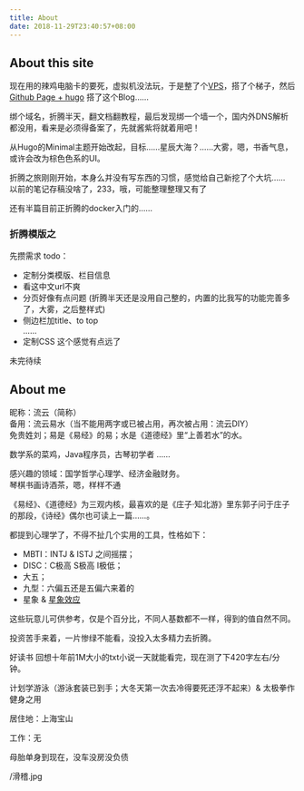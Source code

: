 ```yaml
---
title: About
date: 2018-11-29T23:40:57+08:00
---
```


## About this site
现在用的辣鸡电脑卡的要死，虚拟机没法玩，于是整了个[VPS](https://bwh8.net/cart.php?a=confproduct&i=0&aff=38411 "搬瓦工")，搭了个梯子，然后[Github Page + hugo]() 搭了这个Blog……

绑个域名，折腾半天，翻文档翻教程，最后发现绑一个墙一个，国内外DNS解析都没用，看来是必须得备案了，先就酱紫将就着用吧！

从Hugo的Minimal主题开始改起，目标……星辰大海？……大雾，嗯，书香气息，或许会改为棕色色系的UI。

折腾之旅刚刚开始，本身么并没有写东西的习惯，感觉给自己新挖了个大坑……   
以前的笔记存稿没啥了，233，哦，可能整理整理又有了

还有半篇目前正折腾的docker入门的……

### 折腾模版之
先攒需求
todo：   

+ 定制分类模版、栏目信息   
+ 看这中文url不爽   
+ 分页好像有点问题   (折腾半天还是没用自己整的，内置的比我写的功能完善多了，大雾，之后整样式)
+ 侧边栏加title、to top   
……
+ 定制CSS 这个感觉有点远了

未完待续

## About me

昵称：流云（简称）   
备用：流云易水（当不能用两字或已被占用，再次被占用：流云DIY）  
免贵姓刘；易是《易经》的易；水是《道德经》里“上善若水”的水。

数学系的菜鸡，Java程序员，古琴初学者 ……   

感兴趣的领域：国学哲学心理学、经济金融财务。   
琴棋书画诗酒茶，嗯，样样不通   

《易经》、《道德经》为三观内核，最喜欢的是《庄子·知北游》里东郭子问于庄子的那段，《诗经》偶尔也可读上一篇……。

都提到心理学了，不得不扯几个实用的工具，性格如下：

+ MBTI：INTJ & ISTJ 之间摇摆；
+ DISC：C极高 S极高 I极低；
+ 大五；
+ 九型：六偏五还是五偏六来着的
+ 星象 & [星象效应](https://zh.wikipedia.org/wiki/%E5%B7%B4%E7%B4%8D%E5%A7%86%E6%95%88%E6%87%89)   

这些玩意儿可供参考，仅是个百分比，不同人基数都不一样，得到的值自然不同。

投资苦手来着，一片惨绿不能看，没投入太多精力去折腾。

好读书
回想十年前1M大小的txt小说一天就能看完，现在测了下420字左右/分钟。

计划学游泳（游泳套装已到手；大冬天第一次去冷得要死还浮不起来）& 太极拳作健身之用

居住地：上海宝山

工作：无

母胎单身到现在，没车没房没负债

/滑稽.jpg